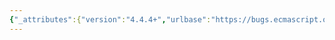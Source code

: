 ```yaml
---
{"_attributes":{"version":"4.4.4+","urlbase":"https://bugs.ecmascript.org/","maintainer":"dherman@mozilla.com"},"bug":{"bug_id":664,"creation_ts":"2012-09-27 19:44:00 -0700","short_desc":"IsValidSimpleAssignmentTarge is typo","delta_ts":"2012-10-26 15:34:30 -0700","product":"Draft for 6th Edition","component":"editorial issue","version":"Rev 10: September 27, 2012 Draft","rep_platform":"All","op_sys":"All","bug_status":"RESOLVED","resolution":"FIXED","priority":"Normal","bug_severity":"enhancement","everconfirmed":true,"reporter":{"uid":"utatane.tea","name":"Yusuke Suzuki"},"assigned_to":{"uid":"allen","name":"Allen Wirfs-Brock"},"long_desc":[{"commentid":1624,"comment_count":0,"who":{"uid":"utatane.tea","name":"Yusuke Suzuki"},"bug_when":"2012-09-27 19:44:33 -0700","thetext":"In section 11.1.10, 11.1 StaticSemantics,\n`IsValidSimpleAssignmentTarge`\nshould be `IsValidSimpleAssignmentTarget`"},{"commentid":1782,"comment_count":1,"who":{"uid":"allen","name":"Allen Wirfs-Brock"},"bug_when":"2012-09-28 13:06:08 -0700","thetext":"fixed (in 3 places) in Rev11 editor's draft"},{"commentid":2180,"comment_count":2,"who":{"uid":"allen","name":"Allen Wirfs-Brock"},"bug_when":"2012-10-26 15:34:30 -0700","thetext":"in October 26, 2012 release draft"}]}}
---
```

